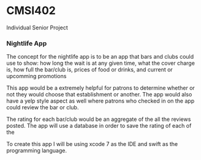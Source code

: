 # CMSI402
Individual Senior Project

### Nightlife App

The concept for the nightlife app is to be an app that bars and clubs could use to show: 
how long the wait is at any given time,
what the cover charge is,
how full the bar/club is,
prices of food or drinks,
and current or upcomming promotions

This app would be a extremely helpful for patrons to determine whether or not they would choose that establishment or another. The app would also have a yelp style aspect as well where patrons who checked in on the app could review the bar or club.

The rating for each bar/club would be an aggregate of the all the reviews posted.
The app will use a database in order to save the rating of each of the 


To create this app I will be using xcode 7 as the IDE and swift as the programming language.
